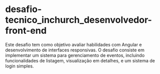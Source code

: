 # desafio-tecnico_inchurch_desenvolvedor-front-end
Este desafio tem como objetivo avaliar habilidades com Angular e desenvolvimento de interfaces responsivas. O desafio consiste em implementar um sistema para gerenciamento de eventos, incluindo funcionalidades de listagem, visualização em detalhes, e um sistema de login simples.
